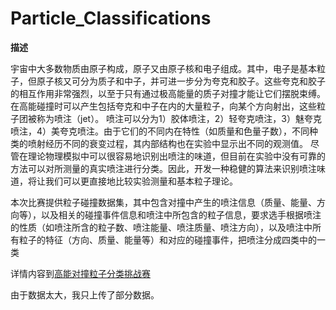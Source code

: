 # Particle_Classifications

**描述**

宇宙中大多数物质由原子构成，原子又由原子核和电子组成。其中，电子是基本粒子，但原子核又可分为质子和中子，并可进一步分为夸克和胶子。这些夸克和胶子的相互作用非常强烈，以至于只有通过极高能量的质子对撞才能让它们摆脱束缚。在高能碰撞时可以产生包括夸克和中子在内的大量粒子，向某个方向射出，这些粒子团被称为喷注（jet）。
        喷注可以分为1）胶体喷注，2）轻夸克喷注，3）魅夸克喷注，4）美夸克喷注。由于它们的不同内在特性（如质量和色量子数），不同种类的喷射经历不同的衰变过程，其内部结构也在实验中显示出不同的观测值。
        尽管在理论物理模拟中可以很容易地识别出喷注的味道，但目前在实验中没有可靠的方法可以对所测量的真实喷注进行分类。因此，开发一种稳健的算法来识别喷注味道，将让我们可以更直接地比较实验测量和基本粒子理论。
        
 本次比赛提供粒子碰撞数据集，其中包含对撞中产生的喷注信息（质量、能量、方向等），以及相关的碰撞事件信息和喷注中所包含的粒子信息，要求选手根据喷注的性质（如喷注所含的粒子数、喷注能量、喷注质量、喷注方向），以及喷注中所有粒子的特征（方向、质量、能量等）和对应的碰撞事件，把喷注分成四类中的一类
 
 详情内容到[高能对撞粒子分类挑战赛](https://www.biendata.xyz/competition/jet/)
 
 
 由于数据太大，我只上传了部分数据。

